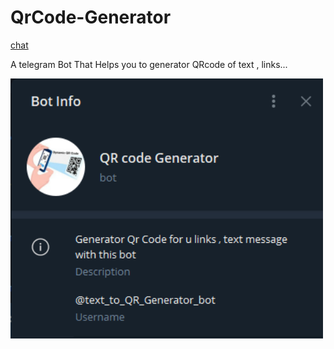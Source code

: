 # QrCode-Generator
[chat](t.me\text_to_QR_Generator_bot)

A telegram Bot That Helps you to generator QRcode of text , links...


<img src="https://github.com/mekanhaji/QrCode-Generator/blob/main/Capture.PNG?raw=true" alt="drawing" width="500"/>

